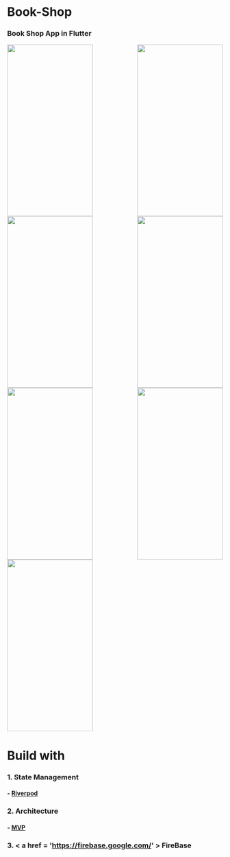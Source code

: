 # Book-Shop
### Book Shop App in Flutter
<img src= 'https://res.cloudinary.com/adeshpokhrel/image/upload/v1652808015/a_w1myzj.jpg' align='right' height=400 width=200>
<img src= 'https://res.cloudinary.com/adeshpokhrel/image/upload/v1652808034/bb_hhewzu.jpg' align='center' height=400 width=200>
<img src= 'https://res.cloudinary.com/adeshpokhrel/image/upload/v1652808024/b_lbbgav.jpg' align='right' height=400 width=200>
<img src= 'https://res.cloudinary.com/adeshpokhrel/image/upload/v1652808057/c_eqizau.jpg' height=400 width=200>
<img src= 'https://res.cloudinary.com/adeshpokhrel/image/upload/v1652808066/d_ku4xfi.jpg' align='right' height=400 width=200>
<img src= 'https://res.cloudinary.com/adeshpokhrel/image/upload/v1652808139/f_t8ujtj.jpg' height=400 width=200>
<img src= 'https://res.cloudinary.com/adeshpokhrel/image/upload/v1652808080/e_c0ebpc.jpg' height=400 width=200>


# Build with
### 1. State Management
#### - <a href = 'https://riverpod.dev/'> Riverpod </a>

### 2. Architecture
#### - <a href = 'https://en.wikipedia.org/wiki/Model%E2%80%93view%E2%80%93presenter'> MVP </a>

### 3. < a href = 'https://firebase.google.com/' > FireBase </a>

